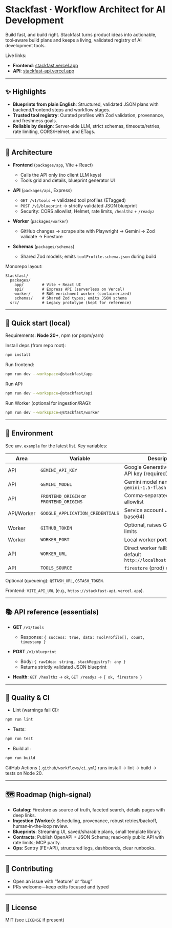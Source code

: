 # Stackfast · Workflow Architect for AI Development

Build fast, and build right. Stackfast turns product ideas into actionable, tool‑aware build plans and keeps a living, validated registry of AI development tools.

Live links:

- **Frontend**: [stackfast.vercel.app](https://stackfast.vercel.app)
- **API**: [stackfast-api.vercel.app](https://stackfast-api.vercel.app)

---

## ✨ Highlights

- **Blueprints from plain English**: Structured, validated JSON plans with backend/frontend steps and workflow stages.
- **Trusted tool registry**: Curated profiles with Zod validation, provenance, and freshness goals.
- **Reliable by design**: Server‑side LLM, strict schemas, timeouts/retries, rate limiting, CORS/Helmet, and ETags.

---

## 🧱 Architecture

- **Frontend** (`packages/app`, Vite + React)
  - Calls the API only (no client LLM keys)
  - Tools grid and details, blueprint generator UI

- **API** (`packages/api`, Express)
  - `GET /v1/tools` → validated tool profiles (ETagged)
  - `POST /v1/blueprint` → strictly validated JSON blueprint
  - Security: CORS allowlist, Helmet, rate limits, `/healthz` + `/readyz`

- **Worker** (`packages/worker`)
  - GitHub changes → scrape site with Playwright → Gemini → Zod validate → Firestore

- **Schemas** (`packages/schemas`)
  - Shared Zod models; emits `toolProfile.schema.json` during build

Monorepo layout:

```text
Stackfast/
  packages/
    app/        # Vite + React UI
    api/        # Express API (serverless on Vercel)
    worker/     # RAG enrichment worker (containerized)
    schemas/    # Shared Zod types; emits JSON schema
  src/          # Legacy prototype (kept for reference)
```

---

## 🚀 Quick start (local)

Requirements: **Node 20+**, npm (or pnpm/yarn)

Install deps (from repo root):

```bash
npm install
```

Run frontend:

```bash
npm run dev --workspace=@stackfast/app
```

Run API:

```bash
npm run dev --workspace=@stackfast/api
```

Run Worker (optional for ingestion/RAG):

```bash
npm run dev --workspace=@stackfast/worker
```

---

## 🔐 Environment

See `env.example` for the latest list. Key variables:

| Area | Variable | Description |
| --- | --- | --- |
| API | `GEMINI_API_KEY` | Google Generative Language API key (required) |
| API | `GEMINI_MODEL` | Gemini model name, default `gemini-1.5-flash` |
| API | `FRONTEND_ORIGIN` or `FRONTEND_ORIGINS` | Comma‑separated CORS allowlist |
| API/Worker | `GOOGLE_APPLICATION_CREDENTIALS` | Service account JSON (raw or base64) |
| Worker | `GITHUB_TOKEN` | Optional, raises GitHub API rate limits |
| Worker | `WORKER_PORT` | Local worker port, default `8080` |
| API | `WORKER_URL` | Direct worker fallback URL, default `http://localhost:8080/analyze` |
| API | `TOOLS_SOURCE` | `firestore` (prod) or `mock` (local) |

Optional (queueing): `QSTASH_URL`, `QSTASH_TOKEN`.

Frontend: `VITE_API_URL` (e.g., `https://stackfast-api.vercel.app`).

---

## 📚 API reference (essentials)

- **GET** `/v1/tools`
  - Response: `{ success: true, data: ToolProfile[], count, timestamp }`

- **POST** `/v1/blueprint`
  - Body: `{ rawIdea: string, stackRegistry?: any }`
  - Returns strictly validated JSON blueprint

- **Health**: `GET /healthz` → `ok`, `GET /readyz` → `{ ok, firestore }`

---

## 🧪 Quality & CI

- Lint (warnings fail CI):

```bash
npm run lint
```

- Tests:

```bash
npm run test
```

- Build all:

```bash
npm run build
```

GitHub Actions (`.github/workflows/ci.yml`) runs install → lint → build → tests on Node 20.

---

## 🗺️ Roadmap (high‑signal)

- **Catalog**: Firestore as source of truth, faceted search, details pages with deep links.
- **Ingestion (Worker)**: Scheduling, provenance, robust retries/backoff, human‑in‑the‑loop review.
- **Blueprints**: Streaming UI, saved/sharable plans, small template library.
- **Contracts**: Publish OpenAPI + JSON Schema; read‑only public API with rate limits; MCP parity.
- **Ops**: Sentry (FE+API), structured logs, dashboards, clear runbooks.

---

## 🤝 Contributing

- Open an issue with “feature” or “bug”
- PRs welcome—keep edits focused and typed

---

## 📝 License

MIT (see `LICENSE` if present)

